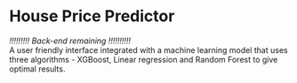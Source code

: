 # House Price Predictor


*!!!!!!!!! Back-end remaining !!!!!!!!!!* <br>
A user friendly interface integrated with a machine learning model that uses three algorithms - XGBoost, Linear regression and Random Forest to give optimal results.
